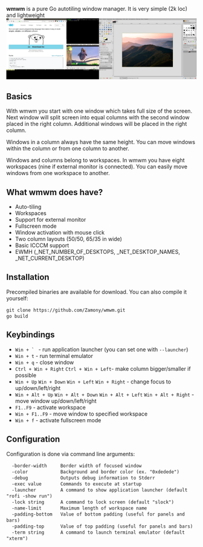**wmwm** is a pure Go autotiling window manager. It is very simple (2k loc) and lightweight
![WMWM multihead setup](doc/wmwm.png)
## Basics
With wmwm you start with one window which takes full size of the screen. Next window will split screen into equal columns with the second window placed in the right column. Additional windows will be placed in the right column.

Windows in a column always have the same height. You can move windows within the column or from one column to another.

Windows and columns belong to workspaces. In wmwm you have eight workspaces (nine if external monitor is connected). You can easily move windows from one workspace to another.

## What wmwm does have?
+ Auto-tiling
+ Workspaces
+ Support for external monitor
+ Fullscreen mode
+ Window activation with mouse click
+ Two column layouts (50/50, 65/35 in wide)
+ Basic ICCCM support
+ EWMH (_NET_NUMBER_OF_DESKTOPS, _NET_DESKTOP_NAMES, _NET_CURRENT_DESKTOP)

## Installation
Precompiled binaries are available for download. You can also compile it yourself:
```
git clone https://github.com/Zamony/wmwm.git
go build
```

## Keybindings
+ ``Win + ` `` - run application launcher (you can set one with `--launcher`)
+ `Win + t` - run terminal emulator
+ `Win + q` - close window
+ `Ctrl + Win + Right` `Ctrl + Win + Left`- make column bigger/smaller if possible
+ `Win + Up` `Win + Down` `Win + Left` `Win + Right` - change focus to up/down/left/right
+ `Win + Alt + Up` `Win + Alt + Down` `Win + Alt + Left` `Win + Alt + Right` - move window up/down/left/right
+ `F1..F9` - activate workspace
+ `Win + F1..F9` - move window to specified workspace
+ `Win + f` - activate fullscreen mode

## Configuration
Configuration is done via command line arguments:
```
  -border-width     Border width of focused window
  -color            Background and border color (ex. "0xdedede")
  -debug            Outputs debug information to Stderr
  -exec value       Commands to execute at startup
  -launcher         A command to show application launcher (default "rofi -show run")
  -lock string      A command to lock screen (default "slock")
  -name-limit       Maximum length of workspace name
  -padding-bottom   Value of bottom padding (useful for panels and bars)
  -padding-top      Value of top padding (useful for panels and bars)
  -term string      A command to launch terminal emulator (default "xterm")
```